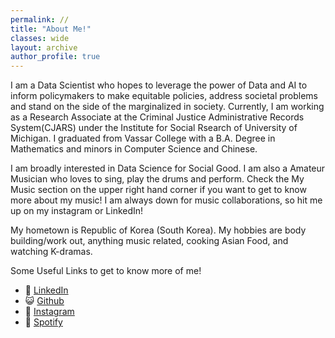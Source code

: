 ```yaml
---
permalink: //
title: "About Me!"
classes: wide
layout: archive
author_profile: true
---
```


I am a Data Scientist who hopes to leverage the power of Data and AI to inform policymakers to make equitable policies, address societal problems and stand on the side of the marginalized in society. Currently, I am working as a Research Associate at the Criminal Justice Administrative Records System(CJARS) under the Institute for Social Rsearch of University of Michigan. I graduated from Vassar College with a B.A. Degree in Mathematics and minors in Computer Science and Chinese.

I am broadly interested in Data Science for Social Good. I am also a Amateur Musician who loves to sing, play the drums and perform. Check the My Music section on the upper right hand corner if you want to get to know more about my music! I am always down for music collaborations, so hit me up on my instagram or LinkedIn!

My hometown is Republic of Korea (South Korea). My hobbies are body building/work out, anything music related, cooking Asian Food, and watching K-dramas.

Some Useful Links to get to know more of me!

- 💼 [LinkedIn](https://www.linkedin.com/in/kimseungjun/)
- 😺 [Github](https://github.com/Seungjun-Data-Science)
- 📸 [Instagram](https://www.instagram.com/juny.music)
- 🎵 [Spotify](https://open.spotify.com/artist/5ZHVsrpwCO8LOcv3JXXfU9)
